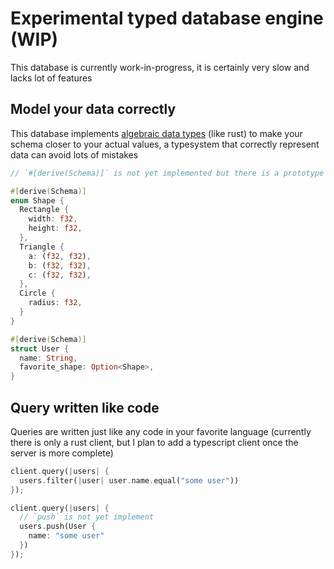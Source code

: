 # Experimental typed database engine (WIP)

This database is currently work-in-progress, it is certainly very slow and lacks lot of features

## Model your data correctly

This database implements [algebraic data types](https://en.wikipedia.org/wiki/Algebraic_data_type) (like rust)
to make your schema closer to your actual values, a typesystem that correctly represent data can avoid lots of mistakes

```rust
// `#[derive(Schema)]` is not yet implemented but there is a prototype macro_rules! in `./prototype2/schema.rs`

#[derive(Schema)]
enum Shape {
  Rectangle {
    width: f32,
    height: f32,
  },
  Triangle {
    a: (f32, f32),
    b: (f32, f32),
    c: (f32, f32),
  },
  Circle {
    radius: f32,
  }
}

#[derive(Schema)]
struct User {
  name: String,
  favorite_shape: Option<Shape>,
}
```

## Query written like code

Queries are written just like any code in your favorite language
(currently there is only a rust client, but I plan to add a typescript client once the server is more complete)

```rust
client.query(|users| {
  users.filter(|user| user.name.equal("some user"))
});

client.query(|users| {
  // `push` is not yet implement
  users.push(User {
    name: "some user"
  })
});
```
